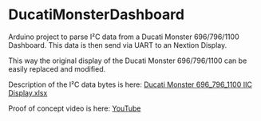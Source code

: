 # DucatiMonsterDashboard
Arduino project to parse I²C data from a Ducati Monster 696/796/1100 Dashboard. This data is then send via UART to an Nextion Display.

This way the original display of the Ducati Monster 696/796/1100 can be easily replaced and modified.

Description of the I²C data bytes is here: [Ducati Monster 696_796_1100 IIC Display.xlsx](https://github.com/HorstBox84/DucatiMonsterDashboard/blob/main/Ducati%20Monster%20696_796_1100%20IIC%20Display.xlsx)

Proof of concept video is here: [YouTube](https://youtu.be/okvaCjY8tiw)
